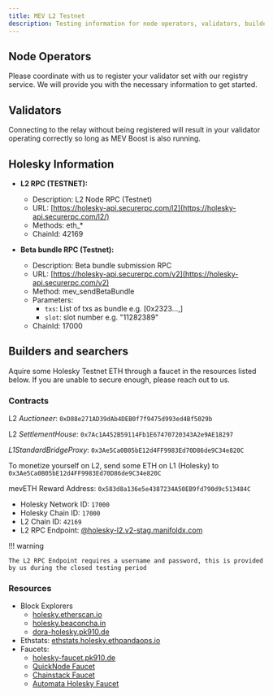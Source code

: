 ```yaml
---
title: MEV L2 Testnet
description: Testing information for node operators, validators, builders, and searchers.
---
```


## Node Operators

Please coordinate with us to register your validator set with our registry service. We will provide
you with the necessary information to get started.

## Validators

Connecting to the relay without being registered will result in your validator operating correctly
so long as MEV Boost is also running.

## Holesky Information

- **L2 RPC (TESTNET):**

  - Description: L2 Node RPC (Testnet)
  - URL: [https://holesky-api.securerpc.com/l2](https://holesky-api.securerpc.com/l2/)
  - Methods: eth\_\*
  - ChainId: 42169

- **Beta bundle RPC (Testnet):**
  - Description: Beta bundle submission RPC
  - URL: [https://holesky-api.securerpc.com/v2](https://holesky-api.securerpc.com/v2)
  - Method: mev_sendBetaBundle
  - Parameters:
    - `txs`: List of txs as bundle e.g. [0x2323...,]
    - `slot`: slot number e.g. "11282389"
  - ChainId: 17000

## Builders and searchers

Aquire some Holesky Testnet ETH through a faucet in the resources listed below. If you are unable to
secure enough, please reach out to us.

### Contracts

L2 _Auctioneer_: `0xD88e271AD39dAb4DEB0f7f9475d993ed4Bf5029b`

L2 _SettlementHouse_: `0x7Ac1A452B59114Fb1E67470720343A2e9AE18297`

_L1StandardBridgeProxy_: `0x3Ae5Ca0B05bE12d4FF9983Ed70D86de9C34e820C`

To monetize yourself on L2, send some ETH on L1 (Holesky) to
`0x3Ae5Ca0B05bE12d4FF9983Ed70D86de9C34e820C`

mevETH Reward Address: `0x583d8a136e5e4387234A50EB9fd790d9c513484C`

- Holesky Network ID: `17000`
- Holesky Chain ID: `17000`
- L2 Chain ID: `42169`
- L2 RPC Endpoint: [@holesky-l2.v2-stag.manifoldx.com](https://holesky-l2.v2-stag.manifoldx.com/)

!!! warning

    The L2 RPC Endpoint requires a username and password, this is provided by us during the closed testing period

### Resources

- Block Explorers
  - [holesky.etherscan.io](https://holesky.etherscan.io/)
  - [holesky.beaconcha.in](https://holesky.beaconcha.in/)
  - [dora-holesky.pk910.de](https://dora-holesky.pk910.de/)
- Ethstats: [ethstats.holesky.ethpandaops.io](https://ethstats.holesky.ethpandaops.io)
- Faucets:
  - [holesky-faucet.pk910.de](https://holesky-faucet.pk910.de/)
  - [QuickNode Faucet](https://faucet.quicknode.com/ethereum/holesky)
  - [Chainstack Faucet](https://faucet.chainstack.com/holesky-faucet)
  - [Automata Holesky Faucet](https://holeskyfaucet.io)
